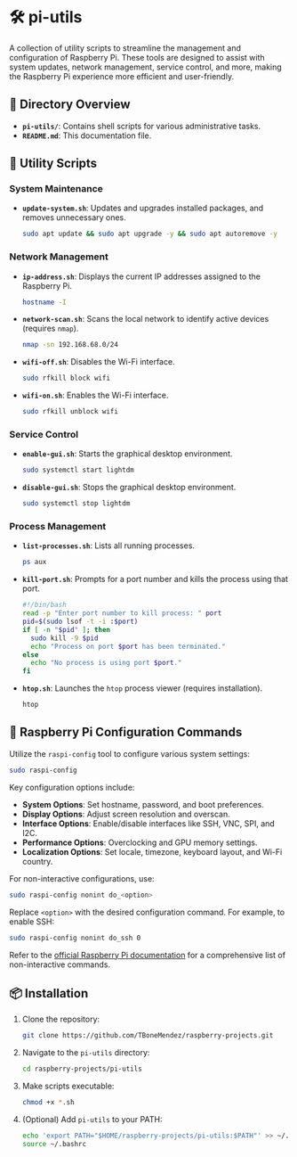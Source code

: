 # 🛠️ pi-utils

A collection of utility scripts to streamline the management and configuration of Raspberry Pi. These tools are designed to assist with system updates, network management, service control, and more, making the Raspberry Pi experience more efficient and user-friendly.

## 📂 Directory Overview

- **`pi-utils/`**: Contains shell scripts for various administrative tasks.
- **`README.md`**: This documentation file.

## 🔧 Utility Scripts

### System Maintenance

- **`update-system.sh`**: Updates and upgrades installed packages, and removes unnecessary ones.

  ```bash
  sudo apt update && sudo apt upgrade -y && sudo apt autoremove -y
  ```

### Network Management

- **`ip-address.sh`**: Displays the current IP addresses assigned to the Raspberry Pi.

  ```bash
  hostname -I
  ```

- **`network-scan.sh`**: Scans the local network to identify active devices (requires `nmap`).

  ```bash
  nmap -sn 192.168.68.0/24
  ```

- **`wifi-off.sh`**: Disables the Wi-Fi interface.

  ```bash
  sudo rfkill block wifi
  ```

- **`wifi-on.sh`**: Enables the Wi-Fi interface.

  ```bash
  sudo rfkill unblock wifi
  ```

### Service Control

- **`enable-gui.sh`**: Starts the graphical desktop environment.

  ```bash
  sudo systemctl start lightdm
  ```

- **`disable-gui.sh`**: Stops the graphical desktop environment.

  ```bash
  sudo systemctl stop lightdm
  ```

### Process Management

- **`list-processes.sh`**: Lists all running processes.

  ```bash
  ps aux
  ```

- **`kill-port.sh`**: Prompts for a port number and kills the process using that port.

  ```bash
  #!/bin/bash
  read -p "Enter port number to kill process: " port
  pid=$(sudo lsof -t -i :$port)
  if [ -n "$pid" ]; then
    sudo kill -9 $pid
    echo "Process on port $port has been terminated."
  else
    echo "No process is using port $port."
  fi
  ```

- **`htop.sh`**: Launches the `htop` process viewer (requires installation).

  ```bash
  htop
  ```

## 🧰 Raspberry Pi Configuration Commands

Utilize the `raspi-config` tool to configure various system settings:

```bash
sudo raspi-config
```

Key configuration options include:

- **System Options**: Set hostname, password, and boot preferences.
- **Display Options**: Adjust screen resolution and overscan.
- **Interface Options**: Enable/disable interfaces like SSH, VNC, SPI, and I2C.
- **Performance Options**: Overclocking and GPU memory settings.
- **Localization Options**: Set locale, timezone, keyboard layout, and Wi-Fi country.

For non-interactive configurations, use:

```bash
sudo raspi-config nonint do_<option>
```

Replace `<option>` with the desired configuration command. For example, to enable SSH:

```bash
sudo raspi-config nonint do_ssh 0
```

Refer to the [official Raspberry Pi documentation](https://www.raspberrypi.com/documentation/configuration/raspi-config.md) for a comprehensive list of non-interactive commands.

## 📦 Installation

1. Clone the repository:

   ```bash
   git clone https://github.com/TBoneMendez/raspberry-projects.git
   ```

2. Navigate to the `pi-utils` directory:

   ```bash
   cd raspberry-projects/pi-utils
   ```

3. Make scripts executable:

   ```bash
   chmod +x *.sh
   ```

4. (Optional) Add `pi-utils` to your PATH:

   ```bash
   echo 'export PATH="$HOME/raspberry-projects/pi-utils:$PATH"' >> ~/.bashrc
   source ~/.bashrc
   ```
